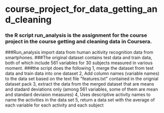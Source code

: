 # course_project_for_data_getting_and_cleaning
### the R script run_analysis is the assignment for the course project in the course getting and cleaning data in Coursera. 
###Run_analysis import data from human acitivity recognition data from smartphones. 
###The original dataset contains test data and train data, both of which include 561 variables for 30 subjects measured in various moment. 
###the script does the following
    1, merge the dataset from test data and train data into one dataset
    2, Add column names (variable names) to the data set based on the text file "features.txt" contained in the orignial dataset pack
    3, extract the data from the merged dataset that are means and stadard deviations only (among 561 variables, some of them are mean and standard deviaion measures)
    4, Uses descriptive activity names to name the activities in the data set
    5, return a data set with the average of each variable for each activity and each subject
